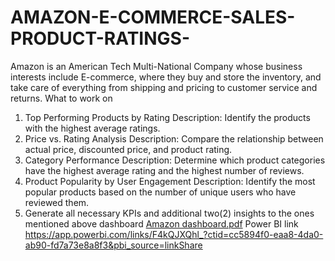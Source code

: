 # AMAZON-E-COMMERCE-SALES-PRODUCT-RATINGS-
Amazon is an American Tech Multi-National Company whose business interests include E-commerce,
where they buy and store the inventory, and take care of everything from shipping and pricing to customer
service and returns.
What to work on
1. Top Performing Products by Rating
Description: Identify the products with the highest average ratings.
2. Price vs. Rating Analysis
Description: Compare the relationship between actual price, discounted price, and
product rating.
3. Category Performance
Description: Determine which product categories have the highest average rating and the
highest number of reviews.
4. Product Popularity by User Engagement
Description: Identify the most popular products based on the number of unique users who
have reviewed them.
5. Generate all necessary KPIs and additional two(2) insights to the ones mentioned above
dashboard [Amazon dashboard.pdf](https://github.com/user-attachments/files/19159048/Amazon.dashboard.pdf)
Power BI link https://app.powerbi.com/links/F4kQJXQhl_?ctid=cc5894f0-eaa8-4da0-ab90-fd7a73e8a8f3&pbi_source=linkShare
